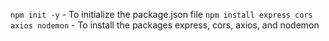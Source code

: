 `npm init -y` - To initialize the package.json file
`npm install express cors axios nodemon` - To install the packages express, cors, axios, and nodemon
